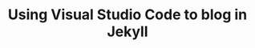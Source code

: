 ---
layout: post
title: Using Visual Studio Code to blog in Jekyll
comments: true
tags: [jekyll, blogging, Visual Studio Code]
---